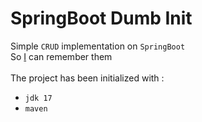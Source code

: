 # SpringBoot Dumb Init
Simple `CRUD` implementation on `SpringBoot` \
So [I](http://i.imgflip.com/1snldy.jpg) can remember them 
<br><br>
The project has been initialized with :
- `jdk 17`
- `maven`
